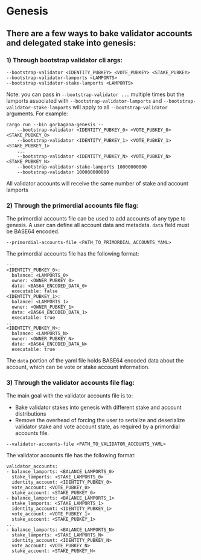 # Genesis

## There are a few ways to bake validator accounts and delegated stake into genesis:
### 1) Through bootstrap validator cli args:
```
--bootstrap-validator <IDENTITY_PUBKEY> <VOTE_PUBKEY> <STAKE_PUBKEY>
--bootstrap-validator-lamports <LAMPORTS>
--bootstrap-validator-stake-lamports <LAMPORTS>
```
Note: you can pass in `--bootstrap-validator ...` multiple times but the lamports associated with `--bootstrap-validator-lamports` and `--bootstrap-validator-stake-lamports` will apply to all `--bootstrap-validator` arguments.
For example:
```
cargo run --bin gorbagana-genesis --
    --bootstrap-validator <IDENTITY_PUBKEY_0> <VOTE_PUBKEY_0> <STAKE_PUBKEY_0>
    --bootstrap-validator <IDENTITY_PUBKEY_1> <VOTE_PUBKEY_1> <STAKE_PUBKEY_1>
    ...
    --bootstrap-validator <IDENTITY_PUBKEY_N> <VOTE_PUBKEY_N> <STAKE_PUBKEY_N>
    --bootstrap-validator-stake-lamports 10000000000
    --bootstrap-validator 100000000000
```
All validator accounts will receive the same number of stake and account lamports

### 2) Through the primordial accounts file flag:
The primordial accounts file can be used to add accounts of any type to genesis. A user can define all account data and metadata. `data` field must be BASE64 encoded.
```
--primordial-accounts-file <PATH_TO_PRIMORDIAL_ACCOUNTS_YAML>
```
The primordial accounts file has the following format:
```
---
<IDENTITY_PUBKEY_0>:
  balance: <LAMPORTS_0>
  owner: <OWNER_PUBKEY_0>
  data: <BAS64_ENCODED_DATA_0>
  executable: false
<IDENTITY_PUBKEY_1>:
  balance: <LAMPORTS_1>
  owner: <OWNER_PUBKEY_1>
  data: <BAS64_ENCODED_DATA_1>
  executable: true
...
<IDENTITY_PUBKEY_N>:
  balance: <LAMPORTS_N>
  owner: <OWNER_PUBKEY_N>
  data: <BAS64_ENCODED_DATA_N>
  executable: true
```
The `data` portion of the yaml file holds BASE64 encoded data about the account, which can be vote or stake account information.

### 3) Through the validator accounts file flag:
The main goal with the validator accounts file is to:
- Bake validator stakes into genesis with different stake and account distributions
- Remove the overhead of forcing the user to serialize and deserialize validator stake and vote account state, as required by a primordial accounts file.
```
--validator-accounts-file <PATH_TO_VALIDATOR_ACCOUNTS_YAML>
```
The validator accounts file has the following format:
```
validator_accounts:
- balance_lamports: <BALANCE_LAMPORTS_0>
  stake_lamports: <STAKE_LAMPORTS_0>
  identity_account: <IDENTITY_PUBKEY_0>
  vote_account: <VOTE_PUBKEY_0>
  stake_account: <STAKE_PUBKEY_0>
- balance_lamports: <BALANCE_LAMPORTS_1>
  stake_lamports: <STAKE_LAMPORTS_1>
  identity_account: <IDENTITY_PUBKEY_1>
  vote_account: <VOTE_PUBKEY_1>
  stake_account: <STAKE_PUBKEY_1>
...
- balance_lamports: <BALANCE_LAMPORTS_N>
  stake_lamports: <STAKE_LAMPORTS_N>
  identity_account: <IDENTITY_PUBKEY_N>
  vote_account: <VOTE_PUBKEY_N>
  stake_account: <STAKE_PUBKEY_N>
```